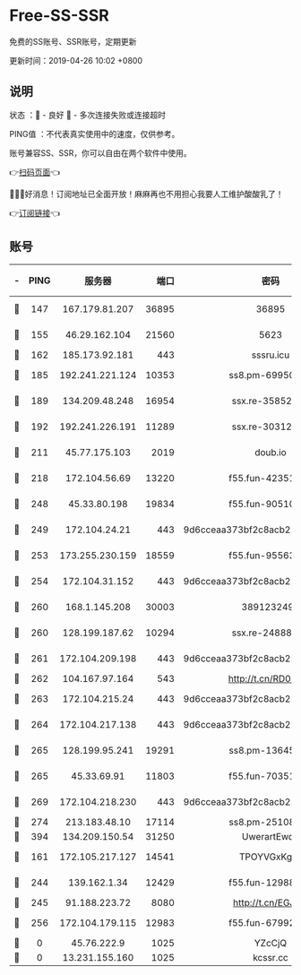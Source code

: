 # Free-SS-SSR

免费的SS账号、SSR账号，定期更新

更新时间：2019-04-26 10:02 +0800

## 说明

状态     ：🙂 - 良好 🙁 - 多次连接失败或连接超时

PING值   ：不代表真实使用中的速度，仅供参考。

账号兼容SS、SSR，你可以自由在两个软件中使用。

👉[扫码页面](https://liesauer.github.io/Free-SS-SSR/)👈

🎉🎉🎉好消息！订阅地址已全面开放！麻麻再也不用担心我要人工维护酸酸乳了！

👉[订阅链接](https://www.liesauer.net/yogurt/subscribe?ACCESS_TOKEN=DAYxR3mMaZAsaqUb)👈

## 账号

|-|PING|服务器|端口|密码|加密方式|区域|
|:----:|:----:|:-----:|-----:|:----:|:----:|:----:|
|🙂|147|167.179.81.207|36895|36895|aes-256-cfb|JP|
|🙂|155|46.29.162.104|21560|5623|aes-128-ctr|RU|
|🙂|162|185.173.92.181|443|sssru.icu|rc4-md5|RU|
|🙂|185|192.241.221.124|10353|ss8.pm-69950970|aes-256-cfb|US|
|🙂|189|134.209.48.248|16954|ssx.re-35852205|aes-256-cfb|US|
|🙂|192|192.241.226.191|11289|ssx.re-30312504|aes-256-cfb|US|
|🙂|211|45.77.175.103|2019|doub.io|aes-128-ctr|SG|
|🙂|218|172.104.56.69|13220|f55.fun-42351111|aes-256-cfb|SG|
|🙂|248|45.33.80.198|19834|f55.fun-90510062|aes-256-cfb|US|
|🙂|249|172.104.24.21|443|9d6cceaa373bf2c8acb22e60b6a58be6|aes-256-cfb|US|
|🙂|253|173.255.230.159|18559|f55.fun-95563135|aes-256-cfb|US|
|🙂|254|172.104.31.152|443|9d6cceaa373bf2c8acb22e60b6a58be6|aes-256-cfb|US|
|🙂|260|168.1.145.208|30003|3891232494|aes-256-cfb|AU|
|🙂|260|128.199.187.62|10294|ssx.re-24888501|aes-256-cfb|SG|
|🙂|261|172.104.209.198|443|9d6cceaa373bf2c8acb22e60b6a58be6|aes-256-cfb|US|
|🙂|262|104.167.97.164|543|http://t.cn/RD0D7sx|rc4-md5|CA|
|🙂|263|172.104.215.24|443|9d6cceaa373bf2c8acb22e60b6a58be6|aes-256-cfb|US|
|🙂|264|172.104.217.138|443|9d6cceaa373bf2c8acb22e60b6a58be6|aes-256-cfb|US|
|🙂|265|128.199.95.241|19291|ss8.pm-13645319|aes-256-cfb|SG|
|🙂|265|45.33.69.91|11803|f55.fun-70351171|aes-256-cfb|US|
|🙂|269|172.104.218.230|443|9d6cceaa373bf2c8acb22e60b6a58be6|aes-256-cfb|US|
|🙂|274|213.183.48.10|17114|ss8.pm-25108504|rc4-md5|RU|
|🙂|394|134.209.150.54|31250|UwerartEwqe|chacha20|IN|
|🙂|161|172.105.217.127|14541|TPOYVGxKglpi|aes-256-cfb|JP|
|🙂|244|139.162.1.34|12429|f55.fun-12988715|aes-256-cfb|SG|
|🙂|245|91.188.223.72|8080|http://t.cn/EGJIyrl|rc4-md5|RU|
|🙂|256|172.104.179.115|12983|f55.fun-67992168|aes-256-cfb|SG|
|🙁|0|45.76.222.9|1025|YZcCjQ|rc4-md5|JP|
|🙁|0|13.231.155.160|1025|kcssr.cc|rc4-md5|JP|
